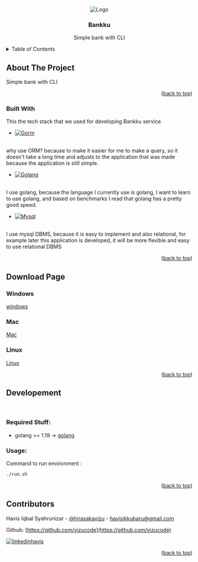 <!-- Improved compatibility of back to top link: See: https://github.com/othneildrew/Best-README-Template/pull/73 -->
<a name="readme-top"></a>
<!--
*** Thanks for checking out the Best-README-Template. If you have a suggestion
*** that would make this better, please fork the repo and create a pull request
*** or simply open an issue with the tag "enhancement".
*** Don't forget to give the project a star!
*** Thanks again! Now go create something AMAZING! :D
-->



<!-- PROJECT SHIELDS -->
<!--
*** I'm using markdown "reference style" links for readability.
*** Reference links are enclosed in brackets [ ] instead of parentheses ( ).
*** See the bottom of this document for the declaration of the reference variables
*** for contributors-url, forks-url, etc. This is an optional, concise syntax you may use.
*** https://www.markdownguide.org/basic-syntax/#reference-style-links
-->


<!-- PROJECT LOGO -->
<br />
<div align="center">
    <img src="" alt="Logo">

  <h3 align="center">Bankku</h3>

  <p align="center">
    Simple bank with CLI
  </p>
</div>



<!-- TABLE OF CONTENTS -->
<details>
  <summary>Table of Contents</summary>
  <ol>
    <li>
      <a href="#about-the-project">About The Project</a>
      <ul>
        <li><a href="#built-with">Built With</a></li>
      </ul>
      <ul>
        <li><a href="#coverage-test">Unit Test Coverage</a></li>
      </ul>
    </li>
    <li>
      <a href="#download">Download Page</a>
      <ul>
        <li><a href="#windows">Windows</a></li>
        <li><a href="#mac">Mac</a></li>
        <li><a href="#linux">Linux</a></li>
      </ul>
    </li>
    <li>
        <a href="#developement">Developement</a>
        <ul>
            <li><a href="#required-stuff">Required Stuff</a></li>
        </ul>
        <ul>
            <li><a href="#usage">Usage</a></li>
        </ul>
    </li>
  </ol>
</details>



<!-- ABOUT THE PROJECT -->
## About The Project

Simple bank with CLI

<p align="right">(<a href="#readme-top">back to top</a>)</p>



### Built With

This the tech stack that we used for developing Bankku service

* [![Gorm][gorm]][gorm-url]
<br>
why use ORM? because to make it easier for me to make a query, so it doesn't take a long time and adjusts to the application that was made because the application is still simple.
<br>

* [![Golang][golang]][golang-url]
<br>
I use golang, because the language I currently use is golang, I want to learn to use golang, and based on benchmarks I read that golang has a pretty good speed.
<br>

* [![Mysql][mysql]][mysql-url]
<br>
I use mysql DBMS, because it is easy to implement and also relational, for example later this application is developed, it will be more flexible and easy to use relational DBMS
<br>

<p align="right">(<a href="#readme-top">back to top</a>)</p>

## Download Page

### Windows
[windows](https://github.com/vizucode/bankku/releases/download/1%2C0%2C0/bankku.exe)
### Mac
[Mac](https://github.com/vizucode/bankku/releases/download/1%2C0%2C0/mac)
### Linux
[Linux](https://github.com/vizucode/bankku/releases/download/1%2C0%2C0/linux)

<p align="right">(<a href="#readme-top">back to top</a>)</p>


<!-- Developement -->
## Developement

<br />

### Required Stuff:

- golang >= 1.19 -> [golang](https://go.dev/)

### Usage:

Command to run environment :
```bash
./run.sh
```
<p align="right">(<a href="#readme-top">back to top</a>)</p>


<!-- Contributors -->
## Contributors

Havis Iqbal Syahrunizar - [@hirasakavizu](https://twitter.com/hirasakavizu) - havisikkubaru@gmail.com

Github: [https://github.com/vizucode](https://github.com/vizucode)

[![linkedinhavis][linkedinhavis-shield]][linkedinhavis-url]

<p align="right">(<a href="#readme-top">back to top</a>)</p>



<!-- MARKDOWN LINKS & IMAGES -->
<!-- https://www.markdownguide.org/basic-syntax/#reference-style-links -->

[linkedinhavis-shield]: https://img.shields.io/badge/-LinkedIn-black.svg?style=for-the-badge&logo=linkedin&colorB=555
[linkedinhavis-url]: https://www.linkedin.com/in/havis-iqbal/


[fiber]: https://img.shields.io/badge/fiber-gray?style=for-the-badge&logo=go&logoColor=00ADD8
[fiber-url]: https://gofiber.io/

[gorm]: https://img.shields.io/badge/gorm-gray?style=for-the-badge&logo=go&logoColor=00ADD8
[gorm-url]: https://gorm.io/

[govalidator]: https://img.shields.io/badge/go_validator-gray?style=for-the-badge&logo=go&logoColor=00ADD8
[go-validator]: https://github.com/go-playground/validator

[golang]: https://img.shields.io/badge/golang-gray?style=for-the-badge&logo=go&logoColor=00ADD8
[golang-url]: https://go.dev/

[mysql]: https://img.shields.io/badge/Mysql-gray?style=for-the-badge&logo=mysql&logoColor=00ADD8
[mysql-url]: https://www.mysql.com/